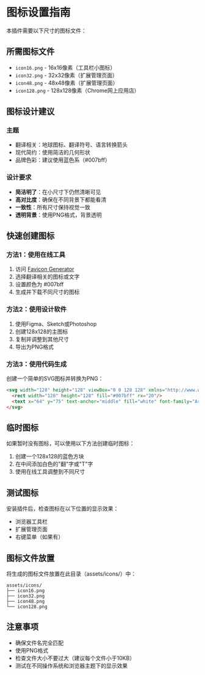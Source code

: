 # 图标设置指南

本插件需要以下尺寸的图标文件：

## 所需图标文件
- `icon16.png` - 16x16像素（工具栏小图标）
- `icon32.png` - 32x32像素（扩展管理页面）
- `icon48.png` - 48x48像素（扩展管理页面）
- `icon128.png` - 128x128像素（Chrome网上应用店）

## 图标设计建议

### 主题
- 翻译相关：地球图标、翻译符号、语言转换箭头
- 现代简约：使用简洁的几何形状
- 品牌色彩：建议使用蓝色系（#007bff）

### 设计要求
- **简洁明了**：在小尺寸下仍然清晰可见
- **高对比度**：确保在不同背景下都能看清
- **一致性**：所有尺寸保持视觉一致
- **透明背景**：使用PNG格式，背景透明

## 快速创建图标

### 方法1：使用在线工具
1. 访问 [Favicon Generator](https://favicon.io/favicon-generator/)
2. 选择翻译相关的图标或文字
3. 设置颜色为 #007bff
4. 生成并下载不同尺寸的图标

### 方法2：使用设计软件
1. 使用Figma、Sketch或Photoshop
2. 创建128x128的主图标
3. 复制并调整到其他尺寸
4. 导出为PNG格式

### 方法3：使用代码生成
创建一个简单的SVG图标并转换为PNG：

```html
<svg width="128" height="128" viewBox="0 0 128 128" xmlns="http://www.w3.org/2000/svg">
  <rect width="128" height="128" fill="#007bff" rx="20"/>
  <text x="64" y="75" text-anchor="middle" fill="white" font-family="Arial, sans-serif" font-size="48" font-weight="bold">翻</text>
</svg>
```

## 临时图标
如果暂时没有图标，可以使用以下方法创建临时图标：

1. 创建一个128x128的蓝色方块
2. 在中间添加白色的"翻"字或"T"字
3. 使用在线工具调整到不同尺寸

## 测试图标
安装插件后，检查图标在以下位置的显示效果：
- 浏览器工具栏
- 扩展管理页面
- 右键菜单（如果有）

## 图标文件放置
将生成的图标文件放置在此目录（assets/icons/）中：
```
assets/icons/
├── icon16.png
├── icon32.png
├── icon48.png
└── icon128.png
```

## 注意事项
- 确保文件名完全匹配
- 使用PNG格式
- 检查文件大小不要过大（建议每个文件小于10KB）
- 测试在不同操作系统和浏览器主题下的显示效果 